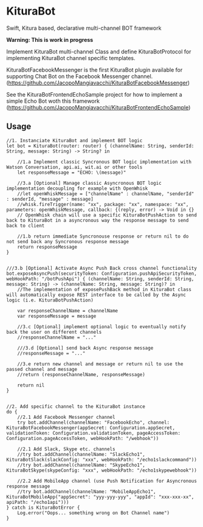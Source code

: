 # KituraBot
Swift, Kitura based, declarative multi-channel BOT framework

**Warning: This is work in progress**

Implement KituraBot multi-channel Class and define KituraBotProtocol for implementing KituraBot channel specific templates.

KituraBotFacebookMessenger is the first KituraBot plugin available for supporting Chat Bot on the Facebook Messenger channel. (https://github.com/JacopoMangiavacchi/KituraBotFacebookMessenger)

See the KituraBotFrontendEchoSample project for how to implement a simple Echo Bot woth this framework (https://github.com/JacopoMangiavacchi/KituraBotFrontendEchoSample)

## Usage

    //1. Instanciate KituraBot and implement BOT logic
    let bot = KituraBot(router: router) { (channelName: String, senderId: String, message: String) -> String? in
        
        //1.a Implement classic Syncronous BOT logic implementation with Watson Conversation, api.ai, wit.ai or other tools
        let responseMessage = "ECHO: \(message)"
        
        //3.a [Optional] Manage classic Asyncronous BOT logic implementation decoupling for example with OpenWhisk
        //let openWhiskMessage = ["channelName" : channelName, "senderId" : senderId, "message" : message]
        //whisk.fireTrigger(name: "xx", package: "xx", namespace: "xx", parameters: openWhiskMessage, callback: {(reply, error) -> Void in {}
        // OpenWhisk chain will use a specific KituraBotPushAction to send back to KituraBot in a asyncronous way the response message to send back to client
        
        //1.b return immediate Syncronouse response or return nil to do not send back any Syncronous response message
        return responseMessage
    }
            
            
    ///3.b [Optional] Activate Async Push Back cross channel functionality
    bot.exposeAsyncPush(securityToken: Configuration.pushApiSecurityToken, webHookPath: "/botPushApi") { (channelName: String, senderId: String, message: String) -> (channelName: String, message: String)? in
        //The implementation of exposePushBack method in KituraBot class will automatically expose REST interface to be called by the Async logic (i.e. KituraBotPushAction)
        
        var responseChannelName = channelName
        var responseMessage = message
        
        //3.c [Optional] implement optional logic to eventually notify back the user on different channels
        //responseChannelName = "..."
        
        ///3.d [Optional] send back Async response message
        //responseMessage = "..."
        
        //3.e return new channel and message or return nil to use the passed channel and message
        //return (responseChannelName, responseMessage)
        
        return nil
    }


    //2. Add specific channel to the KituraBot instance
    do {
        //2.1 Add Facebook Messenger channel
        try bot.addChannel(channelName: "FacebookEcho", channel: KituraBotFacebookMessenger(appSecret: Configuration.appSecret, validationToken: Configuration.validationToken, pageAccessToken: Configuration.pageAccessToken, webHookPath: "/webhook"))
        
        //2.1 Add Slack, Skype etc. channels
        //try bot.addChannel(channelName: "SlackEcho1", KituraBotSlack(slackConfig: "xxx", webHookPath: "/echo1slackcommand"))
        //try bot.addChannel(channelName: "SkypeEcho1", KituraBotSkype(skypeConfig: "xxx", webHookPath: "/echo1skypewebhook"))
        
        //2.2 Add MobileApp channel (use Push Notification for Asyncronous response message
        //try bot.addChannel(channelName: "MobileAppEcho1", KituraBotMobileApp("appSecret": "yyy-yyy-yyy", "appId": "xxx-xxx-xx", apiPath: "/echo1api")))
    } catch is KituraBotError {
        Log.error("Oops... something wrong on Bot Channel name")
    }
